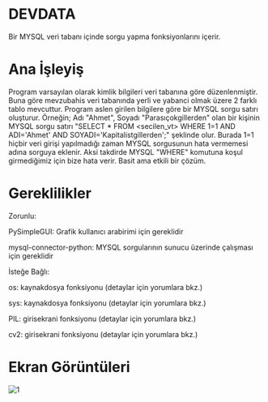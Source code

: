 # DEVDATA

Bir MYSQL veri tabanı içinde sorgu yapma fonksiyonlarını içerir.

# Ana İşleyiş

Program varsayılan olarak kimlik bilgileri veri tabanına göre düzenlenmiştir. Buna göre mevzubahis veri tabanında yerli ve yabanci olmak üzere 2 farklı tablo mevcuttur. Program aslen girilen bilgilere göre bir MYSQL sorgu satırı oluşturur. Örneğin; Adı "Ahmet", Soyadı "Parasıçokgillerden" olan bir kişinin MYSQL sorgu satırı "SELECT * FROM <secilen_vt> WHERE 1=1 AND ADI='Ahmet' AND SOYADI='Kapitalistgillerden';" şeklinde olur. Burada 1=1 hiçbir veri girişi yapılmadığı zaman MYSQL sorgusunun hata vermemesi adına sorguya eklenir. Aksi takdirde MYSQL "WHERE" komutuna koşul girmediğimiz için bize hata verir. Basit ama etkili bir çözüm.

# Gereklilikler

Zorunlu:

PySimpleGUI: Grafik kullanıcı arabirimi için gereklidir

mysql-connector-python: MYSQL sorgularının sunucu üzerinde çalışması için gereklidir

İsteğe Bağlı:

os: kaynakdosya fonksiyonu (detaylar için yorumlara bkz.)

sys: kaynakdosya fonksiyonu (detaylar için yorumlara bkz.)

PIL: girisekrani fonksiyonu (detaylar için yorumlara bkz.)

cv2: girisekrani fonksiyonu (detaylar için yorumlara bkz.)

# Ekran Görüntüleri

![1](https://user-images.githubusercontent.com/103260281/210154642-960b9a37-7ab6-4948-8464-6e843ea7dc6f.PNG)

